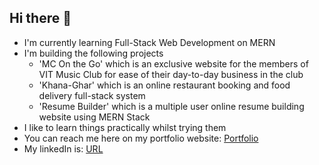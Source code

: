 ## Hi there 👋

<!--
**officialaditshrm/officialaditshrm** is a ✨ _special_ ✨ repository because its `README.md` (this file) appears on your GitHub profile.

Here are some ideas to get you started:

- 🔭 I’m currently working on ...
- 🌱 I’m currently learning ...
- 👯 I’m looking to collaborate on ...
- 🤔 I’m looking for help with ...
- 💬 Ask me about ...
- 📫 How to reach me: ...
- 😄 Pronouns: ...
- ⚡ Fun fact: ...
-->
- I'm currently learning Full-Stack Web Development on MERN
- I'm building the following projects
  - 'MC On the Go' which is an exclusive website for the members of VIT Music Club for ease of their day-to-day business in the club
  - 'Khana-Ghar' which is an online restaurant booking and food delivery full-stack system
  - 'Resume Builder' which is a multiple user online resume building website using MERN Stack
- I like to learn things practically whilst trying them
- You can reach me here on my portfolio website: <a href = "https://officialaditshrm.github.io/portfolio">Portfolio</a>
- My linkedIn is: <a href = "https://linkedin.com/in/aditshrm">URL</a>
